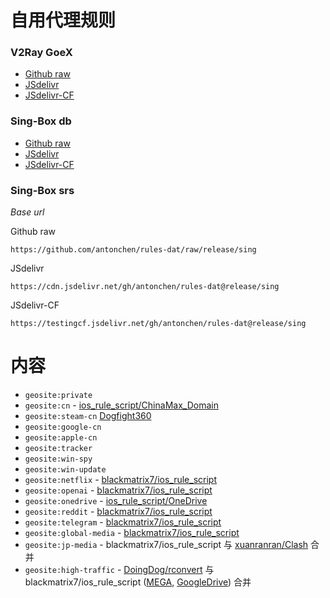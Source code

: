 # 自用代理规则
### V2Ray GoeX
  - [Github raw](https://github.com/antonchen/rules-dat/raw/release/geosite-lite.dat)
  - [JSdelivr](https://cdn.jsdelivr.net/gh/antonchen/rules-dat@release/geosite-lite.dat)
  - [JSdelivr-CF](https://testingcf.jsdelivr.net/gh/antonchen/rules-dat@release/geosite-lite.dat)
### Sing-Box db
  - [Github raw](https://github.com/antonchen/rules-dat/raw/release/geosite-lite.db)
  - [JSdelivr](https://cdn.jsdelivr.net/gh/antonchen/rules-dat@release/geosite-lite.db)
  - [JSdelivr-CF](https://testingcf.jsdelivr.net/gh/antonchen/rules-dat@release/geosite-lite.db)
### Sing-Box srs

*Base url*

Github raw
```
https://github.com/antonchen/rules-dat/raw/release/sing
```
JSdelivr
```
https://cdn.jsdelivr.net/gh/antonchen/rules-dat@release/sing
```
JSdelivr-CF
```
https://testingcf.jsdelivr.net/gh/antonchen/rules-dat@release/sing
```

# 内容
  - `geosite:private`
  - `geosite:cn` - [ios_rule_script/ChinaMax_Domain](https://github.com/blackmatrix7/ios_rule_script/tree/master/rule/Clash/ChinaMax)
  - `geosite:steam-cn` [Dogfight360](https://www.dogfight360.com/blog/knowledge-base/%e5%a6%82%e4%bd%95%e6%8f%90%e9%ab%98steam%e7%9a%84%e4%b8%8b%e8%bd%bd%e9%80%9f%e5%ba%a6%e4%b8%ad%e5%9b%bd%e5%a4%a7%e9%99%86%e5%9c%b0%e5%8c%ba/)
  - `geosite:google-cn`
  - `geosite:apple-cn`
  - `geosite:tracker`
  - `geosite:win-spy`
  - `geosite:win-update`
  - `geosite:netflix` - [blackmatrix7/ios_rule_script](https://github.com/blackmatrix7/ios_rule_script/tree/master/rule/Clash/Netflix)
  - `geosite:openai` - [blackmatrix7/ios_rule_script](https://github.com/blackmatrix7/ios_rule_script/tree/master/rule/Clash/OpenAI)
  - `geosite:onedrive` - [ios_rule_script/OneDrive](https://github.com/blackmatrix7/ios_rule_script/tree/master/rule/Clash/OneDrive)
  - `geosite:reddit` - [blackmatrix7/ios_rule_script](https://github.com/blackmatrix7/ios_rule_script/tree/master/rule/Clash/Reddit)
  - `geosite:telegram` - [blackmatrix7/ios_rule_script](https://github.com/blackmatrix7/ios_rule_script/tree/master/rule/Clash/Telegram)
  - `geosite:global-media` - [blackmatrix7/ios_rule_script](https://github.com/blackmatrix7/ios_rule_script/tree/master/rule/Clash/GlobalMedia)
  - `geosite:jp-media` - blackmatrix7/ios_rule_script 与 [xuanranran/Clash](https://github.com/xuanranran/Clash/blob/main/yaml/Japan_Media.yaml) 合并
  - `geosite:high-traffic` - [DoingDog/rconvert](https://github.com/DoingDog/rconvert/blob/main/static/serv/sharing.list) 与 blackmatrix7/ios_rule_script ([MEGA](https://github.com/blackmatrix7/ios_rule_script/tree/master/rule/Clash/MEGA), [GoogleDrive](https://github.com/blackmatrix7/ios_rule_script/tree/master/rule/Loon/GoogleDrive)) 合并